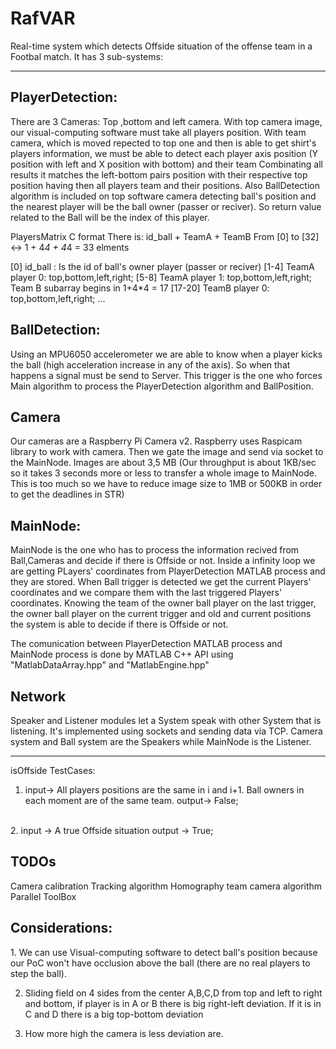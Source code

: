 # RafVAR

Real-time system which detects Offside situation of the offense team in a Footbal match.
It has 3 sub-systems:
<hr>
<h2>PlayerDetection:</h2>
There are 3 Cameras: Top ,bottom and left camera.
With top camera image, our visual-computing software must take all players position.
With team camera, which is moved repected to top one and then is able to get shirt's players information, we must be able to detect each player axis position (Y position with left and X position with bottom) and their team 
Combinating all results it matches the left-bottom pairs position with their respective top position having then all players team and their positions.
Also BallDetection algorithm is included on top software camera detecting ball's position and the nearest player will be the ball owner (passer or reciver). So return value related to the Ball will be the index of this player.

PlayersMatrix C format
There is: id_ball + TeamA + TeamB
From [0] to [32] <-> 1 + 4*4 + 4*4 = 33 elments

[0] id_ball : Is the id of ball's owner player (passer or reciver)
[1-4] TeamA player 0: top,bottom,left,right;
[5-8] TeamA player 1: top,bottom,left,right;
Team B subarray begins in 1+4*4 = 17 
[17-20] TeamB player 0: top,bottom,left,right; ...

<h2>BallDetection:</h2>
Using an MPU6050 accelerometer we are able to know when a player kicks the ball (high acceleration increase in any of the axis).
So when that happens a signal must be send to Server. This trigger is the one who forces Main algorithm to process the PlayerDetection algorithm and BallPosition.

<h2>Camera</h2>
Our cameras are a Raspberry Pi Camera v2. Raspberry uses Raspicam library to work with camera. Then we gate the image and send via socket to the MainNode. Images are about 3,5 MB (Our throughput is about 1KB/sec so it takes 3 seconds more or less to transfer a whole image to MainNode. This is too much so we have to reduce image size to 1MB or 500KB in order to get the deadlines in STR)

<h2>MainNode:</h2>
MainNode is the one who has to process the information recived from Ball,Cameras and decide if there is Offside or not.
Inside a infinity loop we are getting PLayers' coordinates from PlayerDetection MATLAB process and they are stored.
When Ball trigger is detected we get the current Players' coordinates and we compare them with the last triggered Players' coordinates. Knowing the team of the owner ball player on the last trigger, the owner ball player on the current trigger and old and current positions the system is able to decide if there is Offside or not.

The comunication between PlayerDetection MATLAB process and MainNode process is done by MATLAB C++ API using "MatlabDataArray.hpp" and "MatlabEngine.hpp"

<h2>Network</h2>
Speaker and Listener modules let a System speak with other System that is listening. It's implemented using sockets and sending data via TCP. 
Camera system and Ball system are the Speakers while MainNode is the Listener. 

<hr>

isOffside TestCases:
<br>
1. input-> All players positions are the same in i and i+1. Ball owners in each moment are of the same team. 
   output-> False;
<br>
2. input -> A true Offside situation
   output -> True;

<h2> TODOs </h2>
Camera calibration
Tracking algorithm
Homography team camera algorithm
Parallel ToolBox

<h2>Considerations:</h2>
1. We can use Visual-computing software to detect ball's position because our PoC won't have occlusion above the ball (there are no real players to step the ball).

2. Sliding field on 4 sides from the center A,B,C,D from top and left to right and bottom, if player is in A or B there is big right-left deviation. If it is in C and D there is a big top-bottom deviation

3. How more high the camera is less deviation are.
